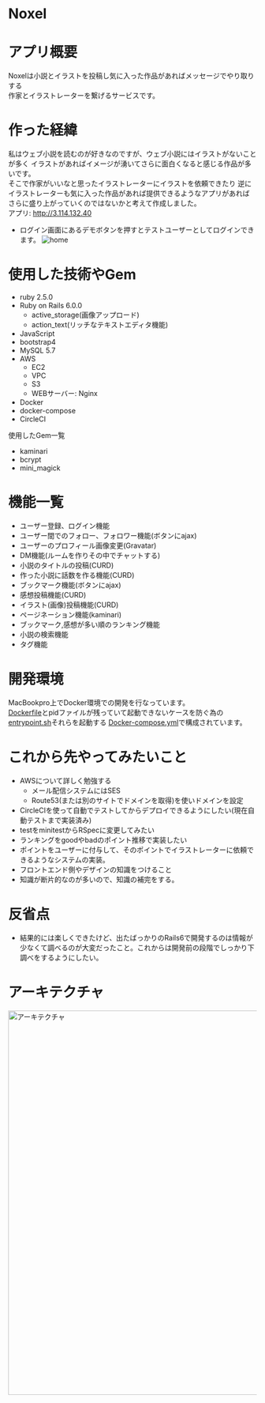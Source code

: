 # Noxel

# アプリ概要
Noxelは小説とイラストを投稿し気に入った作品があればメッセージでやり取りする  
作家とイラストレーターを繋げるサービスです。  
# 作った経緯
私はウェブ小説を読むのが好きなのですが、ウェブ小説にはイラストがないことが多く
イラストがあればイメージが湧いてさらに面白くなると感じる作品が多いです。  
そこで作家がいいなと思ったイラストレーターにイラストを依頼できたり
逆にイラストレーターも気に入った作品があれば提供できるようなアプリがあれば  
さらに盛り上がっていくのではないかと考えて作成しました。  
アプリ: http://3.114.132.40  
* ログイン画面にあるデモボタンを押すとテストユーザーとしてログインできます。
![home](https://user-images.githubusercontent.com/51396383/66777923-384dab80-ef05-11e9-9ee2-96e84c1e7059.png)

# 使用した技術やGem
* ruby 2.5.0  
* Ruby on Rails 6.0.0  
  * active_storage(画像アップロード)  
  * action_text(リッチなテキストエディタ機能)  
* JavaScript  
* bootstrap4  
* MySQL 5.7  
* AWS  
  * EC2  
  * VPC  
  * S3  
  * WEBサーバー: Nginx   
* Docker
* docker-compose
* CircleCI

使用したGem一覧
* kaminari  
* bcrypt  
* mini_magick  

# 機能一覧
* ユーザー登録、ログイン機能  
* ユーザー間でのフォロー、フォロワー機能(ボタンにajax)   
* ユーザーのプロフィール画像変更(Gravatar)  
* DM機能(ルームを作りその中でチャットする)  
* 小説のタイトルの投稿(CURD)  
* 作った小説に話数を作る機能(CURD)  
* ブックマーク機能(ボタンにajax)  
* 感想投稿機能(CURD)  
* イラスト(画像)投稿機能(CURD)  
* ページネーション機能(kaminari)  
* ブックマーク,感想が多い順のランキング機能  
* 小説の検索機能  
* タグ機能  

# 開発環境
MacBookpro上でDocker環境での開発を行なっています。  
[Dockerfile](/Dockerfile)とpidファイルが残っていて起動できないケースを防ぐ為の[entrypoint.sh](/entrypoint.sh)それらを起動する
[Docker-compose.yml](/docker-compose.yml)で構成されています。

# これから先やってみたいこと
* AWSについて詳しく勉強する  
  * メール配信システムにはSES  
  * Route53(または別のサイトでドメインを取得)を使いドメインを設定  
* CircleCIを使って自動でテストしてからデプロイできるようにしたい(現在自動テストまで実装済み)
* testをminitestからRSpecに変更してみたい
* ランキングをgoodやbadのポイント推移で実装したい  
* ポイントをユーザーに付与して、そのポイントでイラストレーターに依頼できるようなシステムの実装。  
* フロントエンド側やデザインの知識をつけること
* 知識が断片的なのが多いので、知識の補完をする。

# 反省点
* 結果的には楽しくできたけど、出たばっかりのRails6で開発するのは情報が少なくて調べるのが大変だったこと。これからは開発前の段階でしっかり下調べをするようにしたい。   

# アーキテクチャ
<img width="778" alt="アーキテクチャ" src="https://user-images.githubusercontent.com/51396383/74080147-0ea42b80-4a84-11ea-97f1-2aadff1c6ca7.png">
